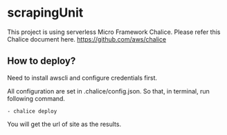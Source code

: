 scrapingUnit
=============
This project is using serverless Micro Framework Chalice.
Please refer this Chalice document here.
https://github.com/aws/chalice


How to deploy?
--------------
Need to install awscli and configure credentials first.

All configuration are set in .chalice/config.json.
So that, in terminal, run following command.

    - chalice deploy
    
You will get the url of site as the results. 